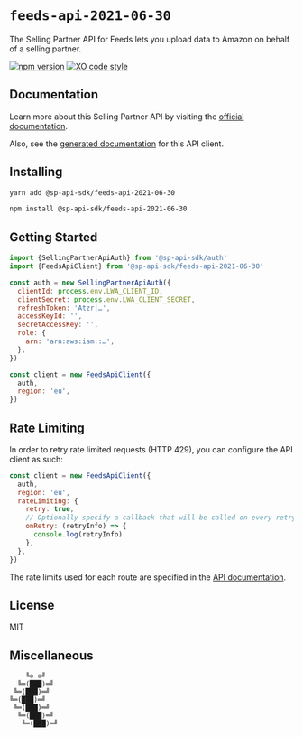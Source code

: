 # `feeds-api-2021-06-30`

The Selling Partner API for Feeds lets you upload data to Amazon on behalf of a selling partner.

[![npm version](https://badgen.net/npm/v/@sp-api-sdk/feeds-api-2021-06-30)](https://www.npmjs.com/package/@sp-api-sdk/feeds-api-2021-06-30)
[![XO code style](https://badgen.net/badge/code%20style/XO/cyan)](https://github.com/xojs/xo)

## Documentation

Learn more about this Selling Partner API by visiting the [official documentation](https://github.com/amzn/selling-partner-api-docs/tree/main/references/feeds-api/feeds_2021-06-30.md).

Also, see the [generated documentation](https://bizon.github.io/selling-partner-api-sdk/modules/_sp_api_sdk_feeds_api_2021_06_30.html) for this API client.

## Installing

```sh
yarn add @sp-api-sdk/feeds-api-2021-06-30
```

```sh
npm install @sp-api-sdk/feeds-api-2021-06-30
```

## Getting Started

```javascript
import {SellingPartnerApiAuth} from '@sp-api-sdk/auth'
import {FeedsApiClient} from '@sp-api-sdk/feeds-api-2021-06-30'

const auth = new SellingPartnerApiAuth({
  clientId: process.env.LWA_CLIENT_ID,
  clientSecret: process.env.LWA_CLIENT_SECRET,
  refreshToken: 'Atzr|…',
  accessKeyId: '',
  secretAccessKey: '',
  role: {
    arn: 'arn:aws:iam::…',
  },
})

const client = new FeedsApiClient({
  auth,
  region: 'eu',
})
```

## Rate Limiting

In order to retry rate limited requests (HTTP 429), you can configure the API client as such:

```javascript
const client = new FeedsApiClient({
  auth,
  region: 'eu',
  rateLimiting: {
    retry: true,
    // Optionally specify a callback that will be called on every retry.
    onRetry: (retryInfo) => {
      console.log(retryInfo)
    },
  },
})
```

The rate limits used for each route are specified in the [API documentation]((https://github.com/amzn/selling-partner-api-docs/tree/main/references/feeds-api/feeds_2021-06-30.md)).

## License

MIT

## Miscellaneous

```
    ╚⊙ ⊙╝
  ╚═(███)═╝
 ╚═(███)═╝
╚═(███)═╝
 ╚═(███)═╝
  ╚═(███)═╝
   ╚═(███)═╝
```

